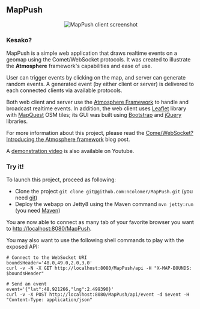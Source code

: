 ## MapPush

<p align="center">
  <img src="https://raw.github.com/ncolomer/MapPush/master/mappush.png" alt="MapPush client screenshot"/>
</p>

### Kesako?
MapPush is a simple web application that draws realtime events on a geomap using the Comet/WebSocket protocols. It was created to illustrate the **Atmosphere** framework's capabilities and ease of use.

User can trigger events by clicking on the map, and server can generate random events. 
A generated event (by either client or server) is delivered to each connected clients via available protocols.

Both web client and server use the [Atmosphere Framework](https://github.com/Atmosphere/atmosphere) to handle and broadcast realtime events.
In addition, the web client uses [Leaflet](http://leaflet.cloudmade.com/) library with [MapQuest](http://www.mapquest.com/) OSM tiles; its GUI was built using [Bootstrap](http://twitter.github.com/bootstrap) and [jQuery](http://jquery.com/) libraries.

For more information about this project, please read the [Come/WebSocket? Introducing the Atmosphere framework](http://www.ncolomer.net/2012/03/comewebsocket-introducing-the-atmosphere-framework/) blog post.

A [demonstration video](http://www.youtube.com/watch?v=1Abv88t5igc) is also available on Youtube.

### Try it!
To launch this project, proceed as following:

* Clone the project `git clone git@github.com:ncolomer/MapPush.git` (you need [git](http://git-scm.com/))
* Deploy the webapp on Jetty8 using the Maven command `mvn jetty:run` (you need [Maven](http://maven.apache.org/))

You are now able to connect as many tab of your favorite browser you want to [http://localhost:8080/MapPush](http://localhost:8080/MapPush).

You may also want to use the following shell commands to play with the exposed API:

```
# Connect to the WebSocket URI
boundsHeader='48.0,49.0,2.0,3.0'
curl -v -N -X GET http://localhost:8080/MapPush/api -H "X-MAP-BOUNDS: $boundsHeader"

# Send an event
event='{"lat":48.921266,"lng":2.499390}'
curl -v -X POST http://localhost:8080/MapPush/api/event -d $event -H "Content-Type: application/json"
```
